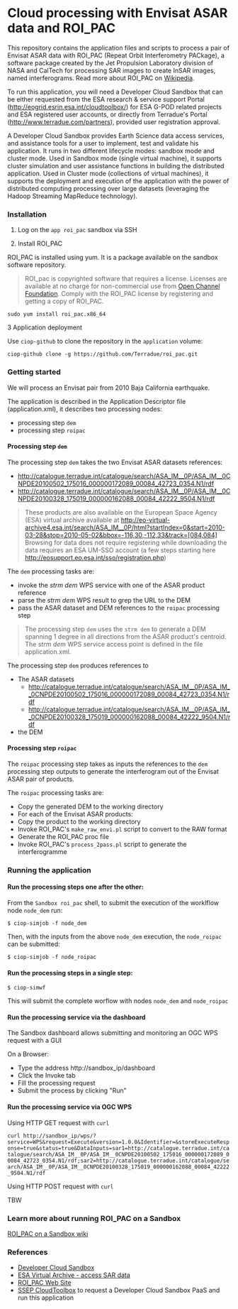Cloud processing with Envisat ASAR data and ROI_PAC
=

This repository contains the application files and scripts to process a pair of Envisat ASAR data with ROI\_PAC (Repeat Orbit Interferometry PACkage), a software package created by the Jet Propulsion Laboratory division of NASA and CalTech for processing SAR images to create InSAR images, named interferograms. Read more about ROI\_PAC on  [Wikipedia](http://en.wikipedia.org/wiki/ROI_PAC).

To run this application, you will need a Developer Cloud Sandbox that can be either requested from the ESA research & service support Portal (http://eogrid.esrin.esa.int/cloudtoolbox/) for ESA G-POD related projects and ESA registered user accounts, or directly from Terradue's Portal (http://www.terradue.com/partners), provided user registration approval. 

A Developer Cloud Sandbox provides Earth Science data access services, and assistance tools for a user to implement, test and validate his application.
It runs in two different lifecycle modes: sandbox mode and cluster mode. 
Used in Sandbox mode (single virtual machine), it supports cluster simulation and user assistance functions in building the distributed application.
Used in Cluster mode (collections of virtual machines), it supports the deployment and execution of the application with the power of distributed computing processing over large datasets (leveraging the Hadoop Streaming MapReduce technology). 

### Installation

1. Log on the `app roi_pac` sandbox via SSH

2. Install ROI_PAC 

ROI_PAC is installed using yum. It is a package available on the sandbox software repository.

> ROI_pac is copyrighted software that requires a license. Licenses are available at no charge for non-commercial use from [Open Channel Foundation](http://www.openchannelfoundation.org/projects/ROI_PAC). Comply with the ROI\_PAC license by registering and getting a copy of ROI_PAC.

```
sudo yum install roi_pac.x86_64
```

3 Application deployment

Use `ciop-github` to clone the repository in the `application` volume:

```
ciop-github clone -g https://github.com/Terradue/roi_pac.git
```

### Getting started

We will process an Envisat pair from 2010 Baja California earthquake.

The application is described in the Application Descriptor file (application.xml), it describes two processing nodes:
* processing step `dem`
* processing step `roipac`

#### Processing step `dem`

The processing step `dem` takes the two Envisat ASAR datasets references:

* http://catalogue.terradue.int/catalogue/search/ASA_IM__0P/ASA_IM__0CNPDE20100502_175016_000000172089_00084_42723_0354.N1/rdf
* http://catalogue.terradue.int/catalogue/search/ASA_IM__0P/ASA_IM__0CNPDE20100328_175019_000000162088_00084_42222_9504.N1/rdf

> These products are also available on the European Space Agency (ESA) virtual archive available at http://eo-virtual-archive4.esa.int/search/ASA_IM__0P/html?startIndex=0&start=2010-03-28&stop=2010-05-02&bbox=-116,30,-112,33&track=[084,084]
Browsing for data does not require registering while downloading the data requires an ESA UM-SSO account (a few steps starting here http://eosupport.eo.esa.int/sso/registration.php)

The `dem` processing tasks are: 

* invoke the _strm dem_ WPS service with one of the ASAR product reference
* parse the _strm dem_ WPS result to grep the URL to the DEM 
* pass the ASAR dataset and DEM references to the `roipac` processing step

> The processing step `dem` uses the `strm dem` to generate a DEM spanning 1 degree in all directions from the ASAR product's centroid. The _strm dem_ WPS service access point is defined in the file application.xml.

The processing step `dem` produces references to 

* The ASAR datasets
  * http://catalogue.terradue.int/catalogue/search/ASA_IM__0P/ASA_IM__0CNPDE20100502_175016_000000172089_00084_42723_0354.N1/rdf
  * http://catalogue.terradue.int/catalogue/search/ASA_IM__0P/ASA_IM__0CNPDE20100328_175019_000000162088_00084_42222_9504.N1/rdf 
* the DEM  

#### Processing step `roipac`

The `roipac` processing step takes as inputs the references to the `dem` processing step outputs to generate the interferogram out of the Envisat ASAR pair of products.

The `roipac` processing tasks are: 

* Copy the generated DEM to the working directory 
* For each of the Envisat ASAR products:
 * Copy the product to the working directory
 * Invoke ROI\_PAC's `make_raw_envi.pl` script to convert to the RAW format
* Generate the ROI\_PAC proc file
* Invoke ROI\_PAC's `process_2pass.pl` script to generate the interferogramme  

### Running the application 

#### Run the processing steps one after the other:

From the `Sandbox roi_pac` shell, to submit the execution of the worklflow node `node_dem` run:

`$ ciop-simjob -f node_dem`

Then, with the inputs from the above `node_dem` execution, the `node_roipac` can be submitted: 

`$ ciop-simjob -f node_roipac`

#### Run the processing steps in a single step:

`$ ciop-simwf`

This will submit the complete worflow with nodes `node_dem` and `node_roipac`

#### Run the processing service via the dashboard

The Sandbox dashboard allows submitting and monitoring an OGC WPS request with a GUI

On a Browser:
* Type the address http://sandbox_ip/dashboard
* Click the Invoke tab
* Fill the processing request 
* Submit the process by clicking "Run"

#### Run the processing service via OGC WPS

Using HTTP GET request with `curl`

`curl http://sandbox_ip/wps/?service=WPS&request=Execute&version=1.0.0&Identifier=&storeExecuteResponse=true&status=true&DataInputs=sar1=http://catalogue.terradue.int/catalogue/search/ASA_IM__0P/ASA_IM__0CNPDE20100502_175016_000000172089_00084_42723_0354.N1/rdf;sar2=http://catalogue.terradue.int/catalogue/search/ASA_IM__0P/ASA_IM__0CNPDE20100328_175019_000000162088_00084_42222_9504.N1/rdf`

Using HTTP POST request with `curl`

TBW

### Learn more about running ROI_PAC on a Sandbox

[ROI\_PAC on a Sandbox wiki](https://github.com/Terradue/roi_pac/wiki)

### References

* [Developer Cloud Sandbox](https://support.terradue.com/projects/devel-cloud-sb/wiki)
* [ESA Virtual Archive - access SAR data](http://eo-virtual-archive4.esa.int/)
* [ROI_PAC Web Site](http://www.roipac.org/ROI_PAC)
* [SSEP CloudToolbox](http://eogrid.esrin.esa.int/cloudtoolbox/) to request a Developer Cloud Sandbox PaaS and run this application
